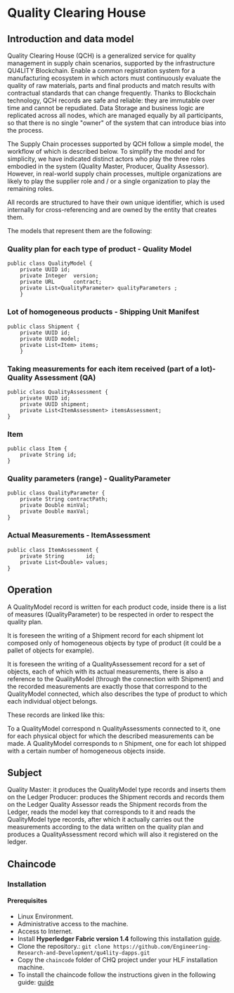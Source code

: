 ﻿# Quality Clearing House

## Introduction and data model

Quality Clearing House (QCH)  is a generalized service for quality management in supply chain scenarios, supported by the infrastructure QU4LITY Blockchain.  Enable a common registration system for a manufacturing ecosystem in which actors must continuously evaluate the quality of raw materials, parts and final products and match results with contractual standards that can change frequently. 
Thanks to Blockchain technology, QCH records are safe and reliable: they are immutable over time and cannot be repudiated. 
Data Storage and business logic are replicated across all nodes, which are managed equally by all participants, so that there is no single "owner" of the system that can introduce bias into the process.

The Supply Chain processes supported by QCH follow a simple model, the workflow of which is described below. To simplify the model and for simplicity, we have indicated distinct actors who play the three roles embodied in the system (Quality Master, Producer, Quality Assessor). However, in real-world supply chain processes, multiple organizations are likely to play the supplier role and / or a single organization to play the remaining roles.

All records are structured to have their own unique identifier, which is used internally for cross-referencing and are owned by the entity that creates them.

The models that represent them are the following:

### Quality plan for each type of product - Quality Model

```
public class QualityModel {
    private UUID id;
    private Integer  version;
    private URL      contract;
    private List<QualityParameter> qualityParameters ;
    }
```

### Lot of homogeneous products - Shipping Unit Manifest

```
public class Shipment {
    private UUID id;
    private UUID model;
    private List<Item> items;
    }
```

### Taking measurements for each item received (part of a lot)- Quality Assessment (QA)

```
public class QualityAssessment {
    private UUID id;
    private UUID shipment;
    private List<ItemAssessment> itemsAssessment;
}
```

### Item

```
public class Item {
    private String id;
}
```

### Quality parameters (range) - QualityParameter

```
public class QualityParameter {
    private String contractPath;
    private Double minVal;
    private Double maxVal;
}
```

### Actual Measurements - ItemAssessment

```
public class ItemAssessment {
    private String       id;
    private List<Double> values;
}
```

## Operation

A QualityModel record is written for each product code, inside there is a list of measures (QualityParameter) to be respected in order to respect the quality plan.

It is foreseen the writing of a Shipment record for each shipment lot composed only of homogeneous objects by type of product (it could be a pallet of objects for example).

It is foreseen the writing of a QualityAssessement record for a set of objects, each of which with its actual measurements, there is also a reference to the QualityModel (through the connection with Shipment) and the recorded measurements are exactly those that correspond to the QualityModel connected, which also describes the type of product to which each individual object belongs.

These records are linked like this:

To a QualityModel correspond n QualityAssessments connected to it, one for each physical object for which the described measurements can be made.
A QualityModel corresponds to n Shipment, one for each lot shipped with a certain number of homogeneous objects inside.

## Subject

Quality Master: it produces the QualityModel type records and inserts them on the Ledger
Producer: produces the Shipment records and records them on the Ledger
Quality Assessor reads the Shipment records from the Ledger, reads the model key that corresponds to it and reads the QualityModel type records, after which it actually carries out the measurements according to the data written on the quality plan and produces a QualityAssessment record which will also it registered on the ledger.

## Chaincode

### Installation

#### Prerequisites

* Linux Environment.
* Administrative access to the machine.
* Access to Internet.
* Install **Hyperledger Fabric version 1.4** following this installation [guide](https://hyperledger-fabric.readthedocs.io/en/release-1.4/build_network.html#building-your-first-network).
* Clone the repository.: `git clone https://github.com/Engineering-Research-and-Development/qu4lity-dapps.git`
* Copy the `chaincode` folder of CHQ project under your HLF installation machine.
* To install the chaincode follow the instructions given in the following guide: [guide](https://hyperledger-fabric.readthedocs.io/en/release-1.4/chaincode4noah.html#installing-chaincode)

